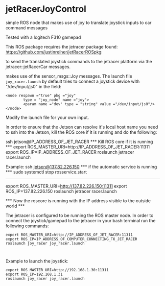 # jetRacerJoyControl
simple ROS node that makes use of joy to translate joystick inputs to car command messages

Tested with a logitech F310 gamepad

This ROS package requires the jetracer package found: https://github.com/justinreiher/jetRacerROSpkg

to send the translated joystick commands to the jetracer platform via the jetracer::jetRacerCar messages.

makes use of the sensor_msgs::Joy messages. The launch file ```joy_racer.launch``` by default tries to connect a joystick device with "/dev/input/js0" in the field:

```
<node respawn ="true" pkg ="joy"
		type = "joy_node" name ="joy">
		<param name ="dev" type = "string" value ="/dev/input/js0"/>
</node>
```
  
Modify the launch file for your own input.

In order to ensure that the Jetson can resolve it's local host name you need to ssh into the Jetson, kill the ROS core if it is running and do the following:

ssh jetson@IP_ADDRESS_OF_JET_RACER
*** Kill ROS core if it is running ***
export ROS_MASTER_URI=http://IP_ADDRESS_OF_JET_RACER:11311
export ROS_IP=IP_ADDRESS_OF_JET_RACER
roslaunch jetracer racer.launch

Example:
ssh jetson@137.82.226.150
*** if the automatic service is running ***
sudo systemctl stop rosservice.start
*******************************************
export ROS_MASTER_URI=http://137.82.226.150:11311
export ROS_IP=137.82.226.150
roslaunch jetracer racer.launch

*** Now the roscore is running with the IP address visible to the outside world ***



The jetracer is configured to be running the ROS master node. In order to connect the joystick/gamepad to the jetracer in your bash terminal run the following commands:

```
export ROS_MASTER_URI=http://IP_ADDRESS_OF_JET_RACER:11311
export ROS_IP=IP_ADDRESS_OF_COMPUTER_CONNECTING_TO_JET_RACER
roslaunch joy_racer joy_racer.launch



```

Example to launch the joystick:
```
export ROS_MASTER_URI=http://192.168.1.30:11311
export ROS_IP=192.168.1.31
roslaunch joy_racer joy_racer.launch
```
